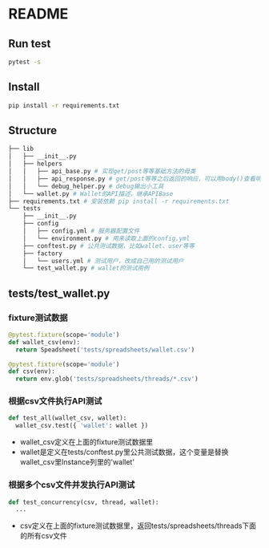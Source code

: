 # README

## Run test

```bash
pytest -s
```

## Install

```bash
pip install -r requirements.txt
```

## Structure

```bash
├── lib
│   ├── __init__.py
│   ├── helpers
│   │   ├── api_base.py # 实现get/post等等基础方法的母类
│   │   ├── api_response.py # get/post等等之后返回的响应，可以用body()查看响应内容
│   │   └── debug_helper.py # debug输出小工具
│   └── wallet.py # Wallet的API描述，继承APIBase
├── requirements.txt # 安装依赖 pip install -r requirements.txt
└── tests
    ├── __init__.py
    ├── config
    │   ├── config.yml # 服务器配置文件
    │   └── environment.py # 用来读取上面的config.yml
    ├── conftest.py # 公共测试数据，比如wallet、user等等
    ├── factory
    │   └── users.yml # 测试用户，改成自己用的测试用户
    └── test_wallet.py # wallet的测试用例
```

## tests/test_wallet.py

### fixture测试数据
```python
@pytest.fixture(scope='module')
def wallet_csv(env):
  return Speadsheet('tests/spreadsheets/wallet.csv')

@pytest.fixture(scope='module')
def csv(env):
  return env.glob('tests/spreadsheets/threads/*.csv')
```

### 根据csv文件执行API测试
```python
def test_all(wallet_csv, wallet):
  wallet_csv.test({ 'wallet': wallet })
```
- wallet_csv定义在上面的fixture测试数据里
- wallet是定义在tests/conftest.py里公共测试数据，这个变量是替换wallet_csv里Instance列里的'wallet'

### 根据多个csv文件并发执行API测试
```python
def test_concurrency(csv, thread, wallet):
  ...
```
- csv定义在上面的fixture测试数据里，返回tests/spreadsheets/threads下面的所有csv文件

